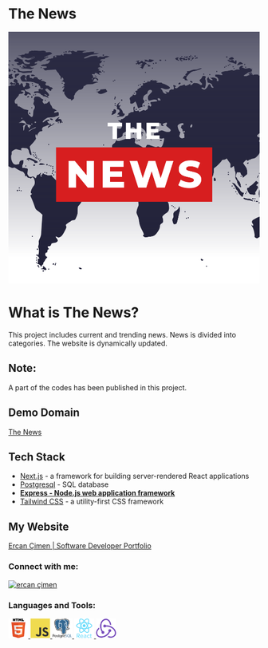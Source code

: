 # The News

![Untitled](public/images/readme-logo.svg)

# **What is The News?**

This project includes current and trending news. News is divided into categories. The website is dynamically updated.

## Note:

A part of the codes has been published in this project.

## Demo Domain

[The News](https://news.ercancimen.tk/)

## **Tech Stack**

- [Next.js](https://nextjs.org/) - a framework for building server-rendered React applications
- [Postgresql](https://www.postgresql.org/) - SQL database
- **[Express - Node.js web application framework](https://expressjs.com/)**
- [Tailwind CSS](https://tailwindcss.com/) - a utility-first CSS framework

## My Website

[Ercan Çimen | Software Developer Portfolio](https://www.ercancimen.tk/)

<h3 align="left">Connect with me:</h3>
<p align="left">
<a href="www.linkedin.com/in/ercan-çimen-b888961a4" target="blank"><img align="center" src="https://raw.githubusercontent.com/rahuldkjain/github-profile-readme-generator/master/src/images/icons/Social/linked-in-alt.svg" alt="ercan çimen" height="30" width="40" /></a>
</p>

<h3 align="left">Languages and Tools:</h3>
<p align="left"> <a href="https://www.w3.org/html/" target="_blank" rel="noreferrer"> <img src="https://raw.githubusercontent.com/devicons/devicon/master/icons/html5/html5-original-wordmark.svg" alt="html5" width="40" height="40"/> </a> <a href="https://developer.mozilla.org/en-US/docs/Web/JavaScript" target="_blank" rel="noreferrer"> <img src="https://raw.githubusercontent.com/devicons/devicon/master/icons/javascript/javascript-original.svg" alt="javascript" width="40" height="40"/> </a> <a href="https://www.postgresql.org" target="_blank" rel="noreferrer"> <img src="https://raw.githubusercontent.com/devicons/devicon/master/icons/postgresql/postgresql-original-wordmark.svg" alt="postgresql" width="40" height="40"/> </a> <a href="https://reactjs.org/" target="_blank" rel="noreferrer"> <img src="https://raw.githubusercontent.com/devicons/devicon/master/icons/react/react-original-wordmark.svg" alt="react" width="40" height="40"/> </a> <a href="https://redux.js.org" target="_blank" rel="noreferrer"> <img src="https://raw.githubusercontent.com/devicons/devicon/master/icons/redux/redux-original.svg" alt="redux" width="40" height="40"/> </a> </p>
